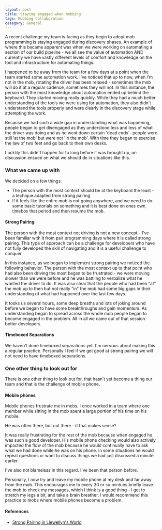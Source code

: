 ```yaml
---
layout: post
title: Staying engaged when mobbing
tags: Mobbing Collaboration
category: General
---
```


A recent challenge my team is facing as they begin to adopt mob programming is staying engaged during discovery phases. An example of where this became apparent was when we were working on automating a section of our build pipeline - we all see the value of automation AND currently we have vastly different levels of comfort and knowledge on the tool and infrastructure for automating things.

I happened to be away from the team for a few days at a point when the team started some automation work. I've noticed that up to now, when I'm not in the mob, rotating the driver has been relaxed - sometimes the mob will do it at a regular cadence, sometimes they will not. In this instance, the person with the most knowledge about automation ended up behind the keyboard. They started moving really quickly. While they had a much better understanding of the tools we were using for automation, they also didn't understand the tools properly and were clearly in the discovery stage while attempting the work.

Because we had such a wide gap in understanding what was happening, people began to get disengaged as they understood less and less of what the driver was doing and as he went down certain 'dead ends'- people were still 'at the mob' but were not 'in the mob'. With time they began to exercise the law of two feet and go back to their own desks.

Lucklily this didn't happen for to long before it was brought up, on discussion ensued on what we should do in situations like this.

### What we came up with

We decided on a few things:
- The person with the most context should be at the keyboard the least - a techique adapted from strong pairing  
- If it feels like the entire mob is not going anywhere, and we need to do some basic tutorials on something and it is best done on ones own, timebox that period and then resume the mob.  

#### Strong Pairing

The person with the most context not driving is not a new concept - I've been familiar with it from pair programming days where it is called strong pairing. This type of approach can be a challenge for developers who have not fully developed the skill of navigating and it is a useful challenge to conquer.

In this instance, as we began to implement strong pairing we noticed the following behavior. The person with the most context up to that point who had also been driving the most began to be frustrated - we were moving slower than we were before and he was battling to verbalize what he wanted the driver to do. It was also clear that the people who had been "at" the mob up to then but not really "in" the mob had some big gaps in their understanding of what had happened over the last few days. 

It tooks us several hours, some deep breaths and lots of joking around before we began to have some breakthroughs and gain momentum. As understanding began to spread across the whole mob people began to become engaged in the problem. All in all we came out of that session better developers.

#### Timeboxed Separations

We haven't done timeboxed separations yet. I'm nervous about making this a regular practice. Personally I feel if we get good at strong pairing we will not need to have timeboxed separations. 

### One other thing to look out for

There is one other thing to look out for, that hasn't yet become a thing our team and that is the challenge of mobile phone.

#### Mobile phones

Mobile phones frustrate me in mobs. I once worked in a team where one member while sitting in the mob spent a large portion of his time on his mobile. 

He was often there, but not there - if that makes sense? 

It was really frustrating for the rest of the mob because when engaged he was such a good developer. His mobile phone checking would also actively impacted the flow of the mob because he would continually have to ask what we had done while he was on his phone. In some situations he would repeat questions or want to discuss things we had just discussed a minute earlier. 

I've also not blameless in this regard. I've been that person before.

Personally, I now try and leave my mobile phone at my desk and far away from the mob. This encourages me to every 30 or so mintues briefly leave the mob to check my messages, which I think is a good thing - I get to stretch my legs a bit, and take a brain breather. I would recommend this practice to mobs where mobile phones become a problem.



#### References

- [Strong Pairing in Llewellyn's World](http://llewellynfalco.blogspot.co.nz/2014/06/llewellyns-strong-style-pairing.html)
